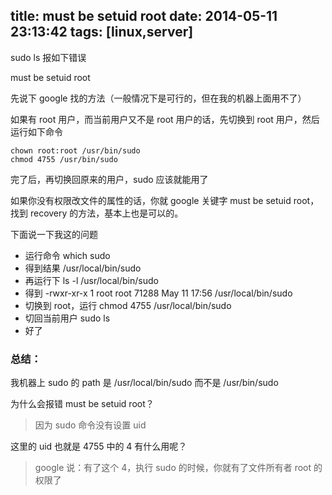 title: must be setuid root
date: 2014-05-11 23:13:42
tags: [linux,server]
---

sudo ls 报如下错误

must be setuid root

先说下 google 找的方法（一般情况下是可行的，但在我的机器上面用不了）

如果有 root 用户，而当前用户又不是 root 用户的话，先切换到 root 用户，然后运行如下命令

```
chown root:root /usr/bin/sudo
chmod 4755 /usr/bin/sudo
```

完了后，再切换回原来的用户，sudo 应该就能用了

如果你没有权限改文件的属性的话，你就 google 关键字 must be setuid root，找到 recovery 的方法，基本上也是可以的。

下面说一下我这的问题

* 运行命令 which sudo
* 得到结果 /usr/local/bin/sudo
* 再运行下 ls -l /usr/local/bin/sudo
* 得到 -rwxr-xr-x 1 root root 71288 May 11 17:56 /usr/local/bin/sudo
* 切换到 root，运行 chmod 4755 /usr/local/bin/sudo
* 切回当前用户 sudo ls
* 好了


### 总结：

我机器上 sudo 的 path 是 /usr/local/bin/sudo 而不是 /usr/bin/sudo

为什么会报错 must be setuid root？

> 因为 sudo 命令没有设置 uid

这里的 uid 也就是 4755 中的 4 有什么用呢？

> google 说：有了这个 4，执行 sudo 的时候，你就有了文件所有者 root 的权限了

